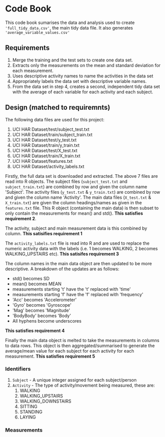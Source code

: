 # Code Book

This code book sumarises the data and analysis used to create ```'full_tidy_data.csv'```, the main tidy data file. It also generates ```'average_variable_values.csv'```

## Requirements

1. Merge the training and the test sets to create one data set.
2. Extracts only the measurements on the mean and standard deviation for each measurement.
3. Uses descriptive activity names to name the activities in the data set
4. Appropriately labels the data set with descriptive variable names.
5. From the data set in step 4, creates a second, independent tidy data set with the average of each variable for each activity and each subject.

## Design (matched to requiremnts)

The following data files are used for this project:

1. UCI HAR Dataset/test/subject_test.txt
2. UCI HAR Dataset/train/subject_train.txt
3. UCI HAR Dataset/test/y_test.txt
4. UCI HAR Dataset/train/y_train.txt
5. UCI HAR Dataset/test/X_test.txt
6. UCI HAR Dataset/train/X_train.txt
7. UCI HAR Dataset/features.txt
8. UCI HAR Dataset/activity_labels.txt

Firstly, the full data set is downloaded and extracted. The above 7 files are read into R objects. The subject files (```subject_test.txt``` and ```subject_train.txt```) are combined by row and given the column name 'Subject'. The activity files (```y_test.txt``` & ```y_train.txt```) are combined by row and given the column name 'Activity'. The main data files (```X_test.txt``` & ```X_train.txt```) are given the column headings/names as given in the ```features.txt``` file. This R object (containing the main data) is then subset to only contain the measurements for mean() and std(). **This satisfies requirement 2**.

The activity, subject and main measurement data is this combined by column. **This satisifies requirement 1**

The ```activity_labels.txt``` file is read into R and are used to replace the numeric activity data with the labels (i.e. 1 becomes WALKING, 2 becomes WALKING_UPSTAIRS etc). **This satisifes requirement 3**

The column names in the main data object are then updated to be more descriptive. A breakdown of the updates are as follows:

* std() becomes SD
* mean() becomes MEAN
* measurements starting 't' have the 't' replaced with 'time'
* measurements starting 'f' have the 'f' replaced with 'frequency'
* 'Acc' becomes 'Accelerometer'
* 'Gyro' becomes 'Gyroscope'
* 'Mag' becomes 'Magnitude'
* 'BodyBody' becomes 'Body'
* All hyphens become underscores

**This satisfies requirement 4**

Finally the main data object is melted to take the measurements in columns to data rows. This object is then aggregated/summarised to generate the average/mean value for each subject for each activity for each measurement. **This satisfies requirement 5**

### Identifiers

1. ```Subject``` - A unique integer assigned for each subject/person
2. ```Activity``` - The type of activity/movement being measured, these are:
    1. WALKING
    2. WALKING_UPSTAIRS
    3. WALKING_DOWNSTAIRS
    4. SITTING
    5. STANDING
    6. LAYING

### Measurements

